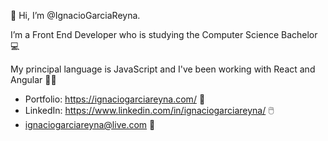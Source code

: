 👋 Hi, I’m @IgnacioGarciaReyna.
 
I’m a Front End Developer who is studying the Computer Science Bachelor 💻
 
My principal language is JavaScript and I've been working with React and Angular 👨‍💻

  
- Portfolio: https://ignaciogarciareyna.com/ 🧑
- LinkedIn: https://www.linkedin.com/in/ignaciogarciareyna/ 🖱️
- ignaciogarciareyna@live.com 📧

<!---
IgnacioGarciaReyna/IgnacioGarciaReyna is a ✨ special ✨ repository because its `README.md` (this file) appears on your GitHub profile.
You can click the Preview link to take a look at your changes.
--->

